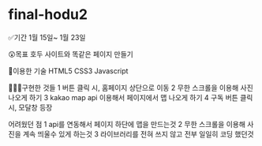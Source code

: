 # final-hodu2

✅기간 
1월 15일~ 1월 23일

😲목표 
호두 사이트와 똑같은 페이지 만들기

🚥이용한 기술
HTML5 CSS3 Javascript


🙆🏻‍♂구현한 것들
1 버튼 클릭 시, 홈페이지 상단으로 이동
2 무한 스크롤을 이용해 사진 나오게 하기
3 kakao map api 이용해서 페이지에서 맵 나오게 하기
4 구독 버튼 클릭 시, 모달창 등장

어려웠던 점
1 api를 연동해서 페이지 하단에 맵을 만드는것
2 무한 스크롤을 이용해 사진을 계속 띄울수 있게 하는것
3 라이브러리를 전혀 쓰지 않고 전부 일일히 코딩 했던것 
